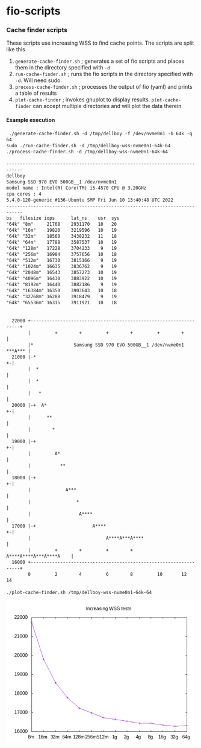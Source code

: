 # fio-scripts
### Cache finder scripts
These scripts use increasing WSS to find cache points.  The scripts are split like this

1. `generate-cache-finder.sh` ; generates a set of fio scripts and places them in the directory specified with `-d`
2. `run-cache-finder.sh` ;  runs the fio scripts in the directory specified with `-d`.  Will need sudo.
3. `process-cache-finder.sh` ; processes the output of fio (yaml) and prints a table of results
4. `plot-cache-finder` ; invokes gnuplot to display results.  `plot-cache-finder` can accept multiple directories and will plot the data therein

#### Example execution
```
 ./generate-cache-finder.sh -d /tmp/dellboy -f /dev/nvme0n1 -b 64k -q 64
sudo ./run-cache-finder.sh -d /tmp/dellboy-wss-nvme0n1-64k-64
./process-cache-finder.sh -d /tmp/dellboy-wss-nvme0n1-64k-64

----------------------------------------------------------------------------
dellboy
Samsung SSD 970 EVO 500GB__1 /dev/nvme0n1
model name : Intel(R) Core(TM) i5-4570 CPU @ 3.20GHz
cpu cores : 4
5.4.0-120-generic #136-Ubuntu SMP Fri Jun 10 13:40:48 UTC 2022
----------------------------------------------------------------------------
bs   filesize iops      lat_ns    usr  sys
"64k" "8m"     21768    2931170   10   20
"64k" "16m"    19820    3219596   10   19
"64k" "32m"    18560    3438232   11   18
"64k" "64m"    17788    3587537   10   19
"64k" "128m"   17228    3704233    9   19
"64k" "256m"   16984    3757656   10   18
"64k" "512m"   16730    3815166    9   19
"64k" "1024m"  16635    3836762    9   19
"64k" "2048m"  16543    3857273   10   19
"64k" "4096m"  16430    3883922   10   19
"64k" "8192m"  16440    3882186    9   19
"64k" "16384m" 16350    3903643   10   18
"64k" "32768m" 16288    3918479    9   19
"64k" "65536m" 16315    3911921   10   18


  22000 +------------------------------------------------------------------+
        |         +        +         +        +         +        +         |
        |*               Samsung SSD 970 EVO 500GB__1 /dev/nvme0n1 ***A*** |
  21000 |-*                                                              +-|
        |  *                                                               |
        |  *                                                               |
        |   *                                                              |
  20000 |-+  A*                                                          +-|
        |      **                                                          |
        |        *                                                         |
  19000 |-+                                                              +-|
        |         A*                                                       |
        |           **                                                     |
  18000 |-+                                                              +-|
        |             A***                                                 |
        |                 *                                                |
        |                  A****                                           |
  17000 |-+                     A****                                    +-|
        |                            A****A***A****                        |
        |         +        +         +        +    A****A****A***A****A    |
  16000 +------------------------------------------------------------------+
        0         2        4         6        8         10       12        14

./plot-cache-finder.sh /tmp/dellboy-wss-nvme0n1-64k-64
```
![wss.png](https://github.com/garyjlittle/fio-scripts/blob/44eef08781dd17e46c1da559f38d9141020dcb5e/wss.png)
